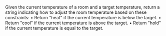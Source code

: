 Given the current temperature of a room and a target temperature, return a string indicating how to adjust the room temperature based on these constraints:
• Return "heat" if the current temperature is below the target.
• Return "cool" if the current temperature is above the target.
• Return "hold" if the current temperature is equal to the target.